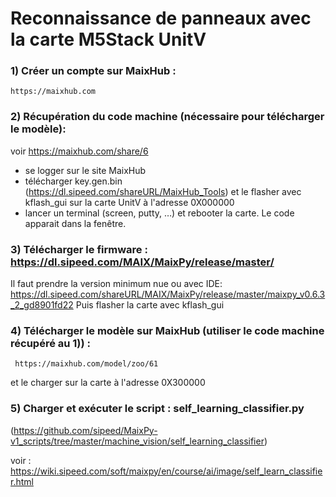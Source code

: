 # Reconnaissance de panneaux avec la carte M5Stack UnitV

### 1) Créer un compte sur MaixHub : 
    
    https://maixhub.com

### 2) Récupération du code machine (nécessaire pour télécharger le modèle):
   
   voir https://maixhub.com/share/6
   - se logger sur le site MaixHub
   - télécharger key.gen.bin (https://dl.sipeed.com/shareURL/MaixHub_Tools) et le flasher avec 
     kflash_gui sur la carte UnitV à l'adresse 0X000000
   - lancer un terminal (screen, putty, …) et rebooter la carte. Le code apparait dans la fenêtre.

### 3) Télécharger le firmware : https://dl.sipeed.com/MAIX/MaixPy/release/master/
   
   Il faut prendre la version minimum nue  ou avec IDE:
      https://dl.sipeed.com/shareURL/MAIX/MaixPy/release/master/maixpy_v0.6.3_2_gd8901fd22
   Puis flasher la carte avec kflash_gui

### 4) Télécharger le modèle sur MaixHub (utiliser le code machine récupéré au 1)) :
     
     https://maixhub.com/model/zoo/61
   et le charger sur la carte à l'adresse 0X300000

### 5) Charger et exécuter le script : self_learning_classifier.py
   
   (https://github.com/sipeed/MaixPy-v1_scripts/tree/master/machine_vision/self_learning_classifier)


voir :
https://wiki.sipeed.com/soft/maixpy/en/course/ai/image/self_learn_classifier.html
  
      

